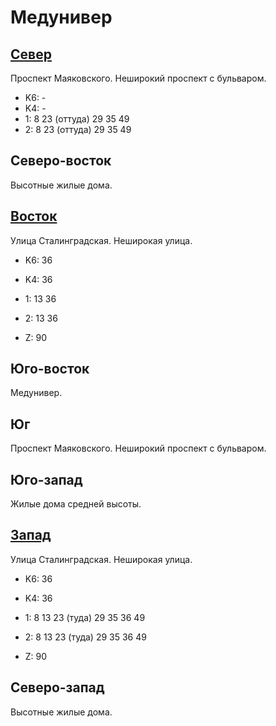 # Медунивер

## [Север](./10555110.md)

Проспект Маяковского.
Неширокий проспект с бульваром.

* K6:   -
* K4:   -
* 1:    8   23 (оттуда) 29  35  49
* 2:    8   23 (оттуда) 29  35  49

## Северо-восток

Высотные жилые дома.

## [Восток](./10570120.md)

Улица Сталинградская.
Неширокая улица.

* K6:   36
* K4:   36
* 1:    13  36
* 2:    13  36

* Z:    90

## Юго-восток

Медунивер.

## Юг

Проспект Маяковского.
Неширокий проспект с бульваром.

## Юго-запад

Жилые дома средней высоты.

## [Запад](./10545120.md)

Улица Сталинградская.
Неширокая улица.

* K6:   36
* K4:   36
* 1:    8   13  23 (туда)   29  35  36  49
* 2:    8   13  23 (туда)   29  35  36  49

* Z:    90

## Северо-запад

Высотные жилые дома.
